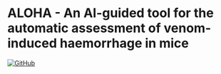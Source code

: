 # ALOHA - An AI-guided tool for the automatic assessment of venom-induced haemorrhage in mice

[![GitHub](https://img.shields.io/badge/github-%23121011.svg?style=for-the-badge&logo=github&logoColor=white)](https://github.com/laprade117/ALOHA-Experiments)
